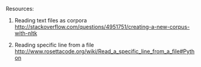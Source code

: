 Resources:
1. Reading text files as corpora
http://stackoverflow.com/questions/4951751/creating-a-new-corpus-with-nltk

2. Reading specific line from a file
http://www.rosettacode.org/wiki/Read_a_specific_line_from_a_file#Python
